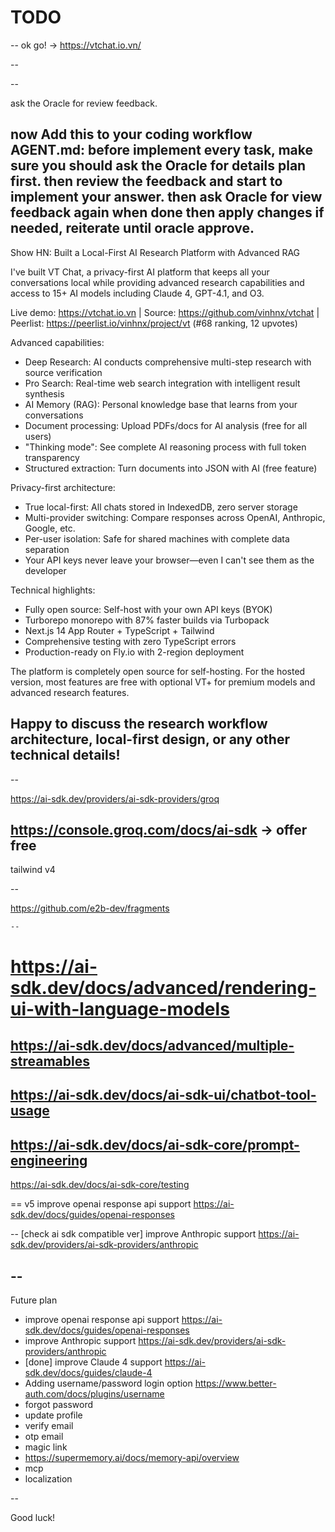 # TODO

--
ok go! -> https://vtchat.io.vn/

--

--

ask the Oracle for review feedback.

now Add this to your coding workflow AGENT.md: before implement every task, make sure you should ask the Oracle for details plan first. then review the feedback and start to implement your answer. then ask Oracle for view feedback again when done then apply changes if needed, reiterate until oracle approve.
--

Show HN: Built a Local-First AI Research Platform with Advanced RAG

I've built VT Chat, a privacy-first AI platform that keeps all your conversations local while providing advanced research capabilities and access to 15+ AI models including Claude 4, GPT-4.1, and O3.

Live demo: https://vtchat.io.vn | Source: https://github.com/vinhnx/vtchat | Peerlist: https://peerlist.io/vinhnx/project/vt (#68 ranking, 12 upvotes)

Advanced capabilities:
- Deep Research: AI conducts comprehensive multi-step research with source verification
- Pro Search: Real-time web search integration with intelligent result synthesis
- AI Memory (RAG): Personal knowledge base that learns from your conversations
- Document processing: Upload PDFs/docs for AI analysis (free for all users)
- "Thinking mode": See complete AI reasoning process with full token transparency
- Structured extraction: Turn documents into JSON with AI (free feature)

Privacy-first architecture:
- True local-first: All chats stored in IndexedDB, zero server storage
- Multi-provider switching: Compare responses across OpenAI, Anthropic, Google, etc.
- Per-user isolation: Safe for shared machines with complete data separation
- Your API keys never leave your browser—even I can't see them as the developer

Technical highlights:
- Fully open source: Self-host with your own API keys (BYOK)
- Turborepo monorepo with 87% faster builds via Turbopack
- Next.js 14 App Router + TypeScript + Tailwind
- Comprehensive testing with zero TypeScript errors
- Production-ready on Fly.io with 2-region deployment

The platform is completely open source for self-hosting. For the hosted version, most features are free with optional VT+ for premium models and advanced research features.

Happy to discuss the research workflow architecture, local-first design, or any other technical details!
--


--

https://ai-sdk.dev/providers/ai-sdk-providers/groq

## https://console.groq.com/docs/ai-sdk -> offer free

tailwind v4

--

https://github.com/e2b-dev/fragments

    --

# https://ai-sdk.dev/docs/advanced/rendering-ui-with-language-models

## https://ai-sdk.dev/docs/advanced/multiple-streamables

## https://ai-sdk.dev/docs/ai-sdk-ui/chatbot-tool-usage

## https://ai-sdk.dev/docs/ai-sdk-core/prompt-engineering

https://ai-sdk.dev/docs/ai-sdk-core/testing

==
v5 improve openai response api support
https://ai-sdk.dev/docs/guides/openai-responses

--
[check ai sdk compatible ver] improve Anthropic support
https://ai-sdk.dev/providers/ai-sdk-providers/anthropic

## --

Future plan

- improve openai response api support https://ai-sdk.dev/docs/guides/openai-responses
- improve Anthropic support https://ai-sdk.dev/providers/ai-sdk-providers/anthropic
- [done] improve Claude 4 support https://ai-sdk.dev/docs/guides/claude-4
- Adding username/password login option https://www.better-auth.com/docs/plugins/username
- forgot password
- update profile
- verify email
- otp email
- magic link
- https://supermemory.ai/docs/memory-api/overview
- mcp
- localization

--

Good luck!
